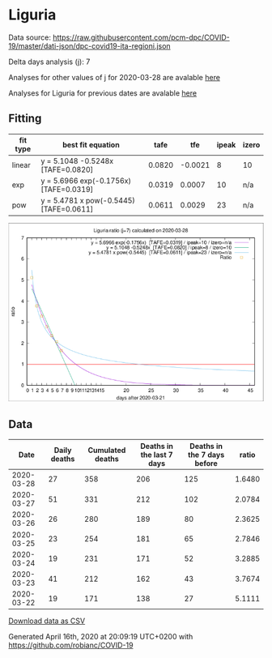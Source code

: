 # Liguria

Data source: https://raw.githubusercontent.com/pcm-dpc/COVID-19/master/dati-json/dpc-covid19-ita-regioni.json

Delta days analysis (j): 7

Analyses for other values of j for 2020-03-28 are avalable [here](../2020-03-28/README.md)

Analyses for Liguria for previous dates are avalable [here](../README.md)

## Fitting 
|fit type|best fit equation|tafe|tfe|ipeak|izero|
|-------|-----|--------|------|---|---|
|linear|y = 5.1048 -0.5248x  [TAFE=0.0820]|0.0820|-0.0021|8|10|
|exp|y = 5.6966 exp(-0.1756x)  [TAFE=0.0319]|0.0319|0.0007|10|n/a|
|pow|y = 5.4781 x pow(-0.5445)  [TAFE=0.0611]|0.0611|0.0029|23|n/a|

![Plot](COVID-19_liguria_j7_2020-03-28.png)

## Data
|Date|Daily deaths|Cumulated deaths|Deaths in the last 7 days|Deaths in the 7 days before|ratio|
|----|----------|-----------|-------|--------------------|-----|
|2020-03-28|27|358|206|125|1.6480|
|2020-03-27|51|331|212|102|2.0784|
|2020-03-26|26|280|189|80|2.3625|
|2020-03-25|23|254|181|65|2.7846|
|2020-03-24|19|231|171|52|3.2885|
|2020-03-23|41|212|162|43|3.7674|
|2020-03-22|19|171|138|27|5.1111|

[Download data as CSV](COVID-19_liguria_j7_2020-03-28.csv)

Generated April 16th, 2020 at 20:09:19 UTC+0200 with https://github.com/robianc/COVID-19
